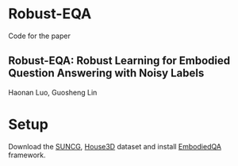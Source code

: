 Robust-EQA
======

Code for the paper

Robust-EQA: Robust Learning for Embodied Question Answering with Noisy Labels
---------
Haonan Luo, Guosheng Lin


Setup
==

Download the [SUNCG](https://github.com/facebookresearch/House3D/blob/master/INSTRUCTION.md#usage-instructions), [House3D](https://github.com/abhshkdz/House3D/tree/master/renderer#rendering-code-of-house3d) dataset and install [EmbodiedQA](https://github.com/facebookresearch/EmbodiedQA/blob/master/README.md) framework.


